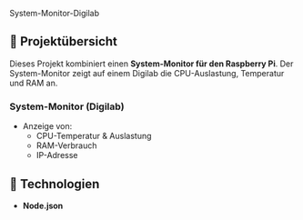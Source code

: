 System-Monitor-Digilab

## 🔧 Projektübersicht

Dieses Projekt kombiniert einen **System-Monitor für den Raspberry Pi**. Der System-Monitor zeigt auf einem Digilab die CPU-Auslastung, Temperatur und RAM an.
### System-Monitor (Digilab)
- Anzeige von:
  - CPU-Temperatur & Auslastung
  - RAM-Verbrauch
  - IP-Adresse

## 🚀 Technologien
- **Node.json**

